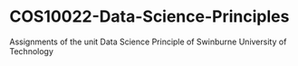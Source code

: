 # COS10022-Data-Science-Principles
Assignments of the unit Data Science Principle of Swinburne University of Technology
